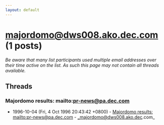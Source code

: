 ```yaml
---
layout: default
---
```


# majordomo@dws008.ako.dec.com (1 posts)

_Be aware that many list participants used multiple email addresses over their time active on the list. As such this page may not contain all threads available._

## Threads

### Majordomo results: mailto:pr-news@pa.dec.com
+ 1996-10-04 (Fri, 4 Oct 1996 20:43:42 +0800) - [Majordomo results: mailto:pr-news@pa.dec.com](/archive/1996/10/39e9d85c5b18d04a6774cc8e3dc3fdc2b0fc39a72d7a00b47f88a2ab6feb2b3e) - _majordomo@dws008.ako.dec.com_

